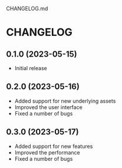 CHANGELOG.md

# CHANGELOG

## 0.1.0 (2023-05-15)

* Initial release

## 0.2.0 (2023-05-16)

* Added support for new underlying assets
* Improved the user interface
* Fixed a number of bugs

## 0.3.0 (2023-05-17)

* Added support for new features
* Improved the performance
* Fixed a number of bugs
